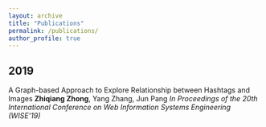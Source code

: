 ```yaml
---
layout: archive
title: "Publications"
permalink: /publications/
author_profile: true
---
```


## 2019
A Graph-based Approach to Explore Relationship between Hashtags and Images
**Zhiqiang Zhong**, Yang Zhang, Jun Pang
*In Proceedings of the 20th International Conference on Web Information Systems Engineering (WISE’19)*
